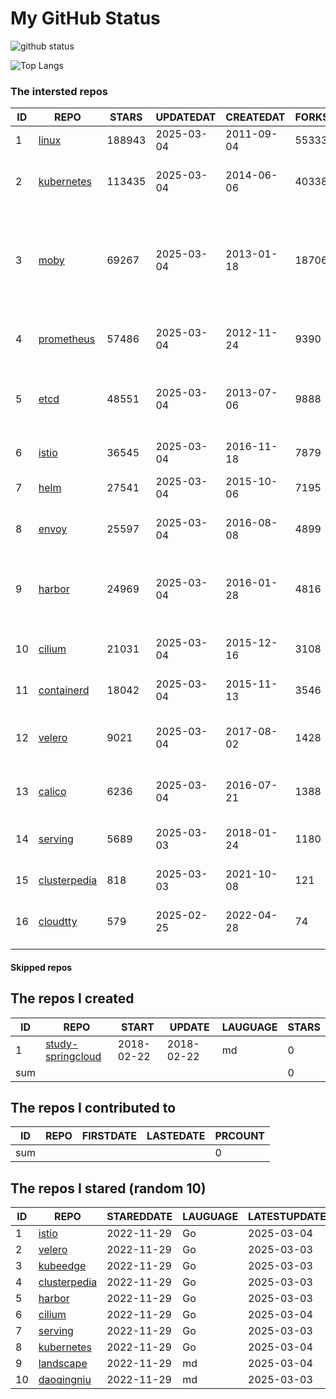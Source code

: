 # My GitHub Status

<img src="https://github-readme-stats-1.yihong0618.vercel.app/api?username=daoqingniu&show_icons=true&&&hide_title=true&count_private=true" alt="github status" />

![Top Langs](https://github-readme-stats-1.yihong0618.vercel.app/api/top-langs/?username=daoqingniu&layout=compact)

<!--START_SECTION:github_repos-->
### The intersted repos
| ID |                              REPO                               | STARS  | UPDATEDAT  | CREATEDAT  | FORKSCOUNT |                                                DESCRIPTIONS                                                |
|----|-----------------------------------------------------------------|--------|------------|------------|------------|------------------------------------------------------------------------------------------------------------|
|  1 | [linux](https://github.com/torvalds/linux)                      | 188943 | 2025-03-04 | 2011-09-04 |      55333 | Linux kernel source tree                                                                                   |
|  2 | [kubernetes](https://github.com/kubernetes/kubernetes)          | 113435 | 2025-03-04 | 2014-06-06 |      40338 | Production-Grade Container Scheduling and Management                                                       |
|  3 | [moby](https://github.com/moby/moby)                            |  69267 | 2025-03-04 | 2013-01-18 |      18706 | The Moby Project - a collaborative project for the container ecosystem to assemble container-based systems |
|  4 | [prometheus](https://github.com/prometheus/prometheus)          |  57486 | 2025-03-04 | 2012-11-24 |       9390 | The Prometheus monitoring system and time series database.                                                 |
|  5 | [etcd](https://github.com/etcd-io/etcd)                         |  48551 | 2025-03-04 | 2013-07-06 |       9888 | Distributed reliable key-value store for the most critical data of a distributed system                    |
|  6 | [istio](https://github.com/istio/istio)                         |  36545 | 2025-03-04 | 2016-11-18 |       7879 | Connect, secure, control, and observe services.                                                            |
|  7 | [helm](https://github.com/helm/helm)                            |  27541 | 2025-03-04 | 2015-10-06 |       7195 | The Kubernetes Package Manager                                                                             |
|  8 | [envoy](https://github.com/envoyproxy/envoy)                    |  25597 | 2025-03-04 | 2016-08-08 |       4899 | Cloud-native high-performance edge/middle/service proxy                                                    |
|  9 | [harbor](https://github.com/goharbor/harbor)                    |  24969 | 2025-03-04 | 2016-01-28 |       4816 | An open source trusted cloud native registry project that stores, signs, and scans content.                |
| 10 | [cilium](https://github.com/cilium/cilium)                      |  21031 | 2025-03-04 | 2015-12-16 |       3108 | eBPF-based Networking, Security, and Observability                                                         |
| 11 | [containerd](https://github.com/containerd/containerd)          |  18042 | 2025-03-04 | 2015-11-13 |       3546 | An open and reliable container runtime                                                                     |
| 12 | [velero](https://github.com/vmware-tanzu/velero)                |   9021 | 2025-03-04 | 2017-08-02 |       1428 | Backup and migrate Kubernetes applications and their persistent volumes                                    |
| 13 | [calico](https://github.com/projectcalico/calico)               |   6236 | 2025-03-04 | 2016-07-21 |       1388 | Cloud native networking and network security                                                               |
| 14 | [serving](https://github.com/knative/serving)                   |   5689 | 2025-03-03 | 2018-01-24 |       1180 | Kubernetes-based, scale-to-zero, request-driven compute                                                    |
| 15 | [clusterpedia](https://github.com/clusterpedia-io/clusterpedia) |    818 | 2025-03-03 | 2021-10-08 |        121 | The Encyclopedia of Kubernetes clusters                                                                    |
| 16 | [cloudtty](https://github.com/cloudtty/cloudtty)                |    579 | 2025-02-25 | 2022-04-28 |         74 | A Friendly Kubernetes CloudShell (Web Terminal) !                                                          |



#### Skipped repos
<!--END_SECTION:github_repos-->

<!--START_SECTION:my_github-->
## The repos I created
| ID  |                                 REPO                                 |   START    |   UPDATE   | LAUGUAGE | STARS |
|-----|----------------------------------------------------------------------|------------|------------|----------|-------|
|   1 | [study-springcloud](https://github.com/daoqingniu/study-springcloud) | 2018-02-22 | 2018-02-22 | md       |     0 |
| sum |                                                                      |            |            |          |     0 |

## The repos I contributed to
| ID  | REPO | FIRSTDATE | LASTEDATE | PRCOUNT |
|-----|------|-----------|-----------|---------|
| sum |      |           |           |       0 |

## The repos I stared (random 10)
| ID |                              REPO                               | STAREDDATE | LAUGUAGE | LATESTUPDATE |
|----|-----------------------------------------------------------------|------------|----------|--------------|
|  1 | [istio](https://github.com/istio/istio)                         | 2022-11-29 | Go       | 2025-03-04   |
|  2 | [velero](https://github.com/vmware-tanzu/velero)                | 2022-11-29 | Go       | 2025-03-03   |
|  3 | [kubeedge](https://github.com/kubeedge/kubeedge)                | 2022-11-29 | Go       | 2025-03-03   |
|  4 | [clusterpedia](https://github.com/clusterpedia-io/clusterpedia) | 2022-11-29 | Go       | 2025-03-03   |
|  5 | [harbor](https://github.com/goharbor/harbor)                    | 2022-11-29 | Go       | 2025-03-03   |
|  6 | [cilium](https://github.com/cilium/cilium)                      | 2022-11-29 | Go       | 2025-03-04   |
|  7 | [serving](https://github.com/knative/serving)                   | 2022-11-29 | Go       | 2025-03-03   |
|  8 | [kubernetes](https://github.com/kubernetes/kubernetes)          | 2022-11-29 | Go       | 2025-03-04   |
|  9 | [landscape](https://github.com/cncf/landscape)                  | 2022-11-29 | md       | 2025-03-04   |
| 10 | [daoqingniu](https://github.com/daoqingniu/daoqingniu)          | 2022-11-29 | md       | 2025-03-03   |

<!--END_SECTION:my_github-->
